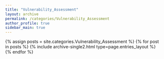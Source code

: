 ```yaml
---
title: "Vulnerability_Assessment"
layout: archive
permalink: /categories/Vulnerability_Assessment
author_profile: true
sidebar_main: true
---
```



{% assign posts = site.categories.Vulnerability_Assessment %}
{% for post in posts %} {% include archive-single2.html type=page.entries_layout %} {% endfor %}